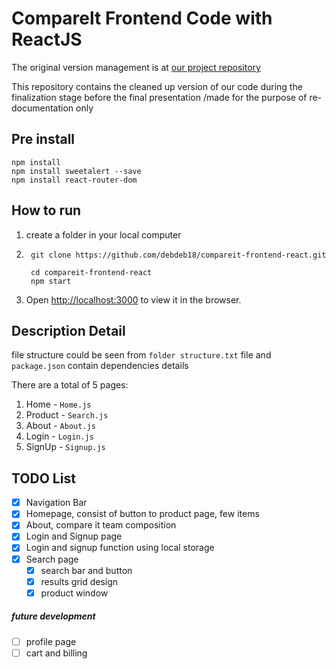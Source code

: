 # Comparelt Frontend Code with ReactJS

The original version management is at [our project repository](https://github.com/kellygabriela/CompareIt)

This repository contains the cleaned up version of our code during the finalization stage before the final presentation
/made for the purpose of re-documentation only

## Pre install
```
npm install
npm install sweetalert --save
npm install react-router-dom
```

## How to run
1. create a folder in your local computer
2. ```
    git clone https://github.com/debdeb18/compareit-frontend-react.git
    
    cd compareit-frontend-react
    npm start
   ```
3. Open [http://localhost:3000](http://localhost:3000) to view it in the browser.

## Description Detail

file structure could be seen from `folder structure.txt` file
and `package.json` contain dependencies details

There are a total of 5 pages:
1. Home - `Home.js`
2. Product - `Search.js`
3. About - `About.js`
4. Login - `Login.js`
5. SignUp - `Signup.js`

## TODO List

- [X] Navigation Bar
- [x] Homepage, consist of button to product page, few items
- [x] About, compare it team composition
- [x] Login and Signup page
- [x] Login and signup function using local storage
- [x] Search page
  - [x] search bar and button
  - [x] results grid design
  - [x] product window

##### *future development*
- [ ] profile page
- [ ] cart and billing
